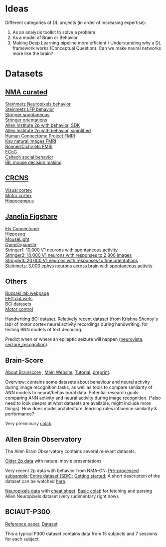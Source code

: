 # Ideas

Different categories of DL projects (in order of increasing expertise):
1. As an analysis toolkit to solve a problem
2. As a model of Brain or Behavior
3. Making Deep Learning pipeline more efficient / Understanding why a DL framework works (Conceptual Question). Can we make neural networks more like the brain?

# Datasets

## [NMA curated](https://github.com/NeuromatchAcademy/course-content/tree/master/projects)  
[Steinmetz Neuropixels behavior](https://github.com/NeuromatchAcademy/course-content/blob/master/projects/neurons/load_steinmetz_decisions.ipynb)  
[Steinmetz LFP behavior](https://github.com/NeuromatchAcademy/course-content/blob/master/projects/neurons/load_steinmetz_extra.ipynb)  
[Stringer spontaneous](https://github.com/NeuromatchAcademy/course-content/blob/master/projects/neurons/load_stringer_spontaneous.ipynb)  
[Stringer orientations](https://github.com/NeuromatchAcademy/course-content/blob/master/projects/neurons/load_stringer_orientations.ipynb)  
[Allen Institute 2p with behavior, SDK](https://github.com/NeuromatchAcademy/course-content/blob/master/projects/neurons/load_Allen_Visual_Behavior_from_SDK.ipynb)  
[Allen Institute 2p with behavior, simplified](https://github.com/NeuromatchAcademy/course-content/blob/master/projects/neurons/load_Allen_Visual_Behavior_from_pre_processed_file.ipynb)  
[Human Connectome Project FMRI](https://github.com/NeuromatchAcademy/course-content/tree/master/projects/fMRI)  
[Kay natural images FMRI](https://colab.research.google.com/github/NeuromatchAcademy/course-content/blob/master/projects/fMRI/load_kay_images.ipynb)  
[Bonner/Cichy etc FMRI](https://github.com/NeuromatchAcademy/course-content/tree/master/projects/fMRI)  
[ECoG](https://github.com/NeuromatchAcademy/course-content/tree/master/projects/ECoG)  
[Caltech social behavior](https://github.com/NeuromatchAcademy/course-content/blob/master/projects/behavior/Loading_CalMS21_data.ipynb)  
[IBL mouse decision making](https://github.com/NeuromatchAcademy/course-content/tree/master/projects/behavior)  

## [CRCNS](https://crcns.org/)
[Visual cortex](https://crcns.org/data-sets/vc)  
[Motor cortex](https://crcns.org/data-sets/motor-cortex)  
[Hippocampus](https://crcns.org/data-sets/hc)  

## [Janelia Figshare](https://janelia.figshare.com)
[Fly Connectome](https://www.janelia.org/project-team/flyem/hemibrain)  
[Hipposeq](https://hipposeq.janelia.org/)  
[MouseLight](https://www.janelia.org/project-team/mouselight)  
[OpenOrganelle](https://openorganelle.janelia.org/)  
[Stringer1: 10,000 V1 neurons with spontaneous activity](https://janelia.figshare.com/articles/dataset/Recordings_of_ten_thousand_neurons_in_visual_cortex_during_spontaneous_behaviors/6163622)  
[Stringer2: 10,000 V1 neurons with responses to 2,800 images](https://janelia.figshare.com/articles/dataset/Recordings_of_ten_thousand_neurons_in_visual_cortex_in_response_to_2_800_natural_images/6845348)  
[Stringer3: 20,000 V1 neurons with responses to fine orientations](https://janelia.figshare.com/articles/dataset/Recordings_of_20_000_neurons_from_V1_in_response_to_oriented_stimuli/8279387)  
[Steinmetz: 3,000 ephys neurons across brain with spontaneous activity](https://janelia.figshare.com/articles/dataset/Eight-probe_Neuropixels_recordings_during_spontaneous_behaviors/7739750)  

## Others
[Buzsaki lab webpage](https://buzsakilab.com/wp/database/)  
[EEG datasets](https://www.kaggle.com/search?q=EEG+in%3Adatasets)  
[BCI datasets](https://www.kaggle.com/search?q=BCI+in%3Adatasets)  
[Motor control](https://www.kaggle.com/fabriciotorquato/eeg-data-from-hands-movement)  

[Handwriting BCI dataset](https://www.kaggle.com/saurabhshahane/handwriting-bci). Relatively recent dataset (from Krishna Shenoy's lab) of motor cortex neural activity recordings during handwriting, for testing RNN models of text decoding.

Predict when or where an epileptic seizure will happen ([neurovista](https://www.epilepsyecosystem.org/neurovista-trial-1), [seizure_recognition](https://archive.ics.uci.edu/ml/datasets/Epileptic+Seizure+Recognition)).

## Brain-Score

[About Brainscore](https://paperswithcode.com/dataset/brain-score) , [Main Website](http://www.brain-score.org/), [Tutorial](https://brain-score.readthedocs.io/en/latest/index.html), [preprint](https://www.biorxiv.org/content/10.1101/407007v2).

Overview: contains some datasets about behaviour and neural activity during image recognition tasks, as well as tools to compare similarity of ANN models to neural/behavioural data.
Potential research goals: comparing ANN activity and neural activity during image recognition. (*also need to look deeper at what datasets are available, might include more things). How does model architecture, learning rules influence similarity & performance?

Very preliminary [colab](https://colab.research.google.com/drive/1KUkwsbjDwLlmuoD3lPzmgTY1cYtSDpzR?usp=sharing).

## Allen Brain Observatory

The Allen Brain Observatory contains several relevant datasets.

[Older 2p data](http://observatory.brain-map.org/visualcoding/stimulus/natural_movies) with natural movie presentations

Very recent 2p data with behavior from NMA-CN: [Pre-processed subsample](https://colab.research.google.com/github/NeuromatchAcademy/course-content/blob/master/projects/neurons/load_Allen_Visual_Behavior_from_pre_processed_file.ipynb); [Entire dataset (SDK)](https://colab.research.google.com/github/NeuromatchAcademy/course-content/blob/master/projects/neurons/load_Allen_Visual_Behavior_from_SDK.ipynb); [Getting started](https://allensdk.readthedocs.io/en/latest/visual_behavior_optical_physiology.html); A short description of the dataset can be watched [here](https://www.youtube.com/watch?v=3YP-GYvYnuA).

[Neuropixels data](https://allensdk.readthedocs.io/en/latest/visual_coding_neuropixels.html) with [cheat sheet](https://brainmapportal-live-4cc80a57cd6e400d854-f7fdcae.divio-media.net/filer_public/0f/5d/0f5d22c9-f8f6-428c-9f7a-2983631e72b4/neuropixels_cheat_sheet_nov_2019.pdf
). [Basic colab](https://colab.research.google.com/drive/1TPkgSzIPdyrAnQBAqZK9x7baYK6WvskK?usp=sharing) for fetching and parsing Allen Neuropixels dataset (very rudimentary right now).

## BCIAUT-P300
[Reference paper](https://www.frontiersin.org/articles/10.3389/fnins.2020.568104/full), [Dataset](https://www.kaggle.com/disbeat/bciaut-p300)

This a typical P300 dataset contains data from 15 subjects and 7 sessions for each subject.
